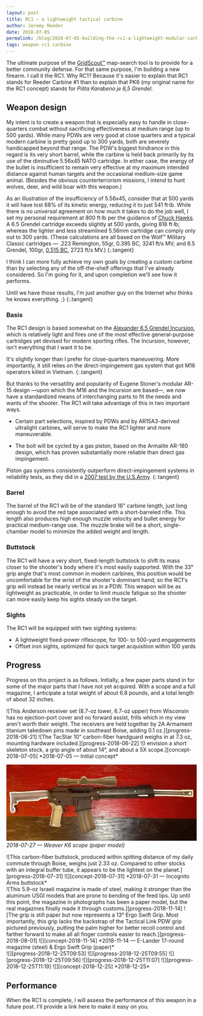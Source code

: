 ```yaml
---
layout: post
title: RC1 — a lightweight tactical carbine
author: Jeremy Reeder
date: 2018-07-05
permalink: /blog/2018-07-05-building-the-rc1-a-lightweight-modular-carbine
tags: weapon rc1 carbine
---
```


The ultimate purpose of the [GridScout™][gridscout] map-search tool is to
provide for a better community defense. For that same purpose, I'm building a
new firearm. I call it the RC1. Why RC1? Because it's easier to explain that
RC1 stands for Reeder Carbine #1 than to explain that PK6 (my original name for
the RC1 concept) stands for _Piŝta Karabeno je 6,5 Grendel_.

## Weapon design
My intent is to create a weapon that is especially easy to handle in
close-quarters combat without sacrificing effectiveness at medium range (up to
500 yards). While many PDWs are very good at close quarters and a typical
modern carbine is pretty good up to 300 yards, both are severely handicapped
beyond that range. The PDW's biggest hindrance in this regard is its very short
barrel, while the carbine is held back primarily by its use of the diminutive
5.56x45 NATO cartridge. In either case, the energy of the bullet is
insufficient to remain very effective at my maximum intended distance against
human targets and the occasional medium-size game animal. (Besides the obvious
counterterrorism missions, I intend to hunt wolves, deer, and wild boar with
this weapon.)

As an illustration of the insufficiency of 5.56x45, consider that at 500 yards
it will have lost 68% of its kinetic energy, reducing it to just 541 ft·lb.
While there is no _universal_ agreement on how much it takes to do the job
well, I set my personal requirement at 800 ft·lb per the guidance of [Chuck
Hawks][hawks]. A 6.5 Grendel cartridge exceeds slightly at 500 yards, giving
818 ft·lb; whereas the lighter and less streamlined 5.56mm cartridge can comply
only out to 300 yards. (These calculations are all based on the Wolf™ Military
Classic cartridges — .223 Remington, 55gr, 0.395 BC, 3241 ft/s MV; and 6.5
Grendel, 100gr, [0.515 BC][grendel-bc], 2723 ft/s MV.)
{:.tangent}

I think I can more fully achieve my own goals by creating a custom carbine than
by selecting any of the off-the-shelf offerings that I've already considered.
So I'm going for it, and upon completion we'll see how it performs.

Until we have those results, I'm just another guy on the Internet who thinks he
knows everything. ;)
{:.tangent}

### Basis
The RC1 design is based somewhat on the [Alexander 6.5 Grendel
Incursion][incursion], which is relatively light and fires one of the most
effective general-purpose cartridges yet devised for modern sporting rifles.
The Incursion, however, isn't everything that I want it to be.

It's slightly longer than I prefer for close-quarters maneuvering. More
importantly, it still relies on the direct-impingement gas system that got M16
operators killed in Vietnam.
{:.tangent}

But thanks to the versatility and popularity of Eugene Stoner's modular AR-15
design —upon which the M16 and the Incursion are based—, we now have a
standardized means of interchanging parts to fit the needs and wants of the
shooter. The RC1 will take advantage of this in two important ways.

- Certain part selections, inspired by PDWs and by AR15A3-derived ultralight
  carbines, will serve to make the RC1 lighter and more maneuverable.

- The bolt will be cycled by a gas piston, based on the Armalite AR-180 design,
  which has proven substantially more reliable than direct gas impingement.

Piston gas systems consistently outperform direct-impingement systems in
reliability tests, as they did in a [2007 test by the U.S.Army][test-results].
{:.tangent}

### Barrel
The barrel of the RC1 will be of the standard 16" carbine length, just long
enough to avoid the red tape associated with a short-barreled rifle. This
length also produces high enough muzzle velocity and bullet energy for
practical medium-range use. The muzzle brake will be a short, single-chamber
model to minimize the added weight and length.

### Buttstock
The RC1 will have a very short, fixed-length buttstock to shift its mass closer
to the shooter's body where it's most easily supported.  With the 33° grip
angle that's most common in modern carbines, this position would be
uncomfortable for the wrist of the shooter's dominant hand; so the RC1's grip
will instead be nearly vertical as in a PDW. This weapon will be as lightweight
as practicable, in order to limit muscle fatigue so the shooter can more easily
keep his sights steady on the target.

### Sights
The RC1 will be equipped with two sighting systems:
- A lightweight fixed-power riflescope, for 100- to 500-yard engagements
- Offset iron sights, optimized for quick target acquisition within 100 yards

## Progress
Progress on this project is as follows. Initially, a few paper parts stand in
for some of the major parts that I have not yet acquired. With a scope and a
full magazine, I anticipate a total weight of about 6.8 pounds, and a total
length of about 32 inches.

<div class="gallery" markdown="1">
![This Anderson receiver set (8.7-oz lower, 6.7-oz upper) from Wisconsin has no ejection-port cover and no forward assist, frills which in my view aren't worth their weight. The receivers are held together by 2A Armament titanium takedown pins made in southeast Boise, adding 0.1 oz.][progress-2018-06-21]
![The TacStar 10" carbon-fiber handguard weighs in at 7.3 oz, mounting hardware included.][progress-2018-06-22]
![I envision a short skeleton stock, a grip angle of about 14°, and about a 5X scope.][concept-2018-07-05]
*2018-07-05 — Initial concept*
</div>

![I've decided on this Japanese fixed-power 6X scope which, without mounting rings, weighs 9.8 oz.][concept-2018-07-27]
*2018-07-27 — Weaver K6 scope (paper model)*

<div class="gallery" markdown="1">
![This carbon-fiber buttstock, produced within spitting distance of my daily commute through Boise, weighs just 2.33 oz. Compared to other stocks with an integral buffer tube, it appears to be the lightest on the planet.][progress-2018-07-31]
![][concept-2018-07-31]
*2018-07-31 — Incognito Arms buttstock*
</div>

<div class="gallery" markdown="1">
![This 5.9-oz Israeli magazine is made of steel, making it stronger than the aluminum USGI models that are prone to bending of the feed lips. Up until this point, the magazine in photographs has been a paper model, but the real magazines finally made it through customs.][progress-2018-11-14]
![The grip is still paper but now represents a 13° Ergo Swift Grip. Most importantly, this grip lacks the backstrap of the Tactical Link PDW grip pictured previously, putting the palm higher for better recoil control and farther forward to make all all finger controls easier to reach.][progress-2018-08-01]
![][concept-2018-11-14]
*2018-11-14 — E-Lander 17-round magazine (steel) & Ergo Swift Grip (paper)*
</div>

<div class="gallery" markdown="1">
![][progress-2018-12-25T09:53]
![][progress-2018-12-25T09:55]
![][progress-2018-12-25T09:56]
![][progress-2018-12-25T11:07]
![][progress-2018-12-25T11:19]
![][concept-2018-12-25]
*2018-12-25*
</div>

## Performance
When the RC1 is complete, I will assess the performance of this weapon in a
future post. I'll provide a link here to make it easy on you.


[concept-2018-07-05]:        ../images/rc1-concept-2018-07-05.jpg
[concept-2018-07-27]:        ../images/rc1-concept-2018-07-27.jpg
[concept-2018-07-31]:        ../images/rc1-concept-2018-07-31.jpg
[concept-2018-08-02]:        ../images/rc1-concept-2018-08-02.jpg
[concept-2018-11-14]:        ../images/rc1-concept-2018-11-14.jpg
[concept-2018-12-25]:        ../images/rc1-concept-2018-12-25.jpg
[progress-2018-06-21]:       ../images/rc1-progress-2018-06-21.jpg
[progress-2018-06-22]:       ../images/rc1-progress-2018-06-22.jpg
[progress-2018-07-31]:       ../images/rc1-progress-2018-07-31.jpg
[progress-2018-08-01]:       ../images/rc1-progress-2018-08-01.jpg
[progress-2018-11-14]:       ../images/rc1-progress-2018-11-14.jpg
[progress-2018-12-25T09:53]: ../images/rc1-progress-2018-12-25T09:53.jpg
[progress-2018-12-25T09:55]: ../images/rc1-progress-2018-12-25T09:55.jpg
[progress-2018-12-25T09:56]: ../images/rc1-progress-2018-12-25T09:56.jpg
[progress-2018-12-25T11:07]: ../images/rc1-progress-2018-12-25T11:07.jpg
[progress-2018-12-25T11:19]: ../images/rc1-progress-2018-12-25T11:19:22.jpg

[grendel-bc]:   http://eng.barnaulpatron.ru/production/sportshuntingcartridgesshooting/grendelballistic.html
[gridscout]:    /
[hawks]:        https://www.chuckhawks.com/bad_deer_cartridges.htm
[incursion]:    https://www.shopalexanderarms.com/Rifles-6_5_Grendel_Incursion_Complete_Rifle.html
[test-results]: http://www.calguns.net/calgunforum/showthread.php?t=78951
